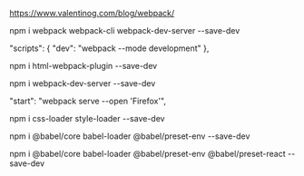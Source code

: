 https://www.valentinog.com/blog/webpack/

npm i webpack webpack-cli webpack-dev-server --save-dev

"scripts": {
    "dev": "webpack --mode development"
},

npm i html-webpack-plugin --save-dev

npm i webpack-dev-server --save-dev

"start": "webpack serve --open 'Firefox'",

npm i css-loader style-loader --save-dev

npm i @babel/core babel-loader @babel/preset-env --save-dev

npm i @babel/core babel-loader @babel/preset-env @babel/preset-react --save-dev
